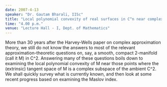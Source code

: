 ```yaml
---
date: 2007-4-13
speaker: "Dr. Gautam Bharali, IISc"
title: "Local polynomial convexity of real surfaces in C^n near complex tangencies"
time: "4.00 p.m."
venue: "Lecture Hall - I, Dept. of Mathematics"
---
```

More than 30 years after the Harvey-Wells paper on complex
approximation theory, we still do not know the answers to most of
the relevant approximation-theoretic questions on, say, a smooth,
compact 2-manifold (call it M) in C^2. Answering many of these
questions boils down to examining the local polynomial convexity of
M near those points where the (extrinsic) tangent space of M is a
complex subspace of the ambient C^2. We shall quickly survey what is
currently known, and then look at some recent progress based on
examining the Maslov index.
